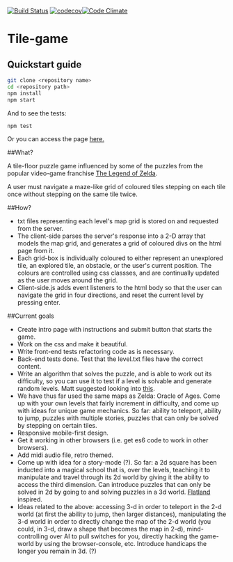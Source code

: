 [![Build Status](https://travis-ci.org/bradreeder/Tile-game.svg?branch=master)](https://travis-ci.org/bradreeder/Tile-game) [![codecov](https://codecov.io/gh/bradreeder/Tile-game/branch/master/graph/badge.svg)](https://codecov.io/gh/bradreeder/Tile-game)[![Code Climate](https://codeclimate.com/github/bradreeder/Tile-game/badges/gpa.svg)](https://codeclimate.com/github/bradreeder/Tile-game)

# Tile-game

## Quickstart guide
``` bash
git clone <repository name>
cd <repository path>
npm install
npm start
```

And to see the tests:
``` bash
npm test
```

Or you can access the page [here.](https://evening-reef-36937.herokuapp.com/)


##What?

A tile-floor puzzle game influenced by some of the puzzles from the popular
video-game franchise [The Legend of Zelda](https://en.wikipedia.org/wiki/The_Legend_of_Zelda).

A user must navigate a maze-like grid of coloured tiles stepping on each tile once without
stepping on the same tile twice.

##How?

* txt files representing each level's map grid is stored on and requested from the server.
* The client-side parses the server's response into a 2-D array that models the map grid, and generates a grid of coloured divs on the html page from it.
* Each grid-box is individually coloured to either represent an unexplored tile, an explored tile, an obstacle, or the user's current position. The colours are controlled using css classses, and are continually updated as the user moves around the grid.
* Client-side.js adds event listeners to the html body so that the user can navigate the grid in four directions, and reset the current level by pressing enter.

##Current goals

* Create intro page with instructions and submit button that starts the game.
* Work on the css and make it beautiful.
* Write front-end tests refactoring code as is necessary.
* Back-end tests done. Test that the level.txt files have the correct content.
* Write an algorithm that solves the puzzle, and is able to work out its difficulty, so you can use it to test if a level is solvable and generate random levels. Matt suggested looking into [this](https://www.dropbox.com/sh/4i735vk7rjv4yjs/AACbtNIuilsk9IYzvCMm_ZZNa?dl=0).
* We have thus far used the same maps as Zelda: Oracle of Ages. Come up with your own levels that fairly increment in difficulty, and come up with ideas for unique game mechanics. So far: ability to teleport, ability to jump, puzzles with multiple stories, puzzles that can only be solved by stepping on certain tiles.
* Responsive mobile-first design.
* Get it working in other browsers (i.e. get es6 code to work in other browsers).
* Add midi audio file, retro themed.
* Come up with idea for a story-mode (?). So far: a 2d square has been inducted into a magical school that is, over the levels, teaching it to manipulate and travel through its 2d world by giving it the ability to access the third dimension. Can introduce puzzles that can only be solved in 2d by going to and solving puzzles in a 3d world. [Flatland](https://en.wikipedia.org/wiki/Flatland) inspired.
* Ideas related to the above: accessing 3-d in order to teleport in the 2-d world (at first the ability to jump, then larger distances), manipulating the 3-d world in order to directly change the map of the 2-d world (you could, in 3-d, draw a shape that becomes the map in 2-d), mind-controlling over AI to pull switches for you, directly hacking the game-world by using the browser-console, etc. Introduce handicaps the longer you remain in 3d. (?)
